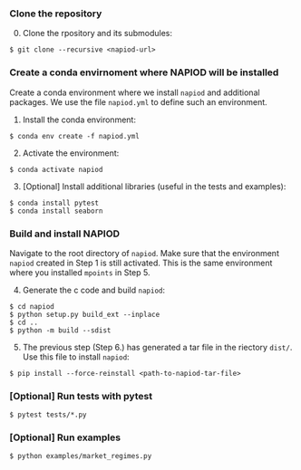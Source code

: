 ### Clone the repository
0. Clone the rpository and its submodules:
```
$ git clone --recursive <napiod-url> 
```

### Create a conda envirnoment where NAPIOD will be installed

Create a conda environment where we install `napiod` and additional packages. 
We use the file `napiod.yml` to define such an environment. 

1. Install the conda environment:
```
$ conda env create -f napiod.yml
```

2. Activate the environment:
```
$ conda activate napiod
```

3. [Optional] Install additional libraries (useful in the tests and examples):
```
$ conda install pytest
$ conda install seaborn
```


### Build and install NAPIOD
Navigate to the root directory of `napiod`.
Make sure that the environment `napiod` created in Step 1 is still activated. This is the same environment where you installed `mpoints` in Step 5. 

4. Generate the c code and build `napiod`:
```
$ cd napiod
$ python setup.py build_ext --inplace
$ cd ..
$ python -m build --sdist
```

5. The previous step (Step 6.) has generated a tar file in the riectory `dist/`. Use this file to install `napiod`:
```
$ pip install --force-reinstall <path-to-napiod-tar-file>

```

### [Optional] Run tests with pytest
```
$ pytest tests/*.py
```

### [Optional] Run examples
```
$ python examples/market_regimes.py
```




